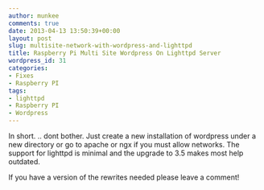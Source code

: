 ```yaml
---
author: munkee
comments: true
date: 2013-04-13 13:50:39+00:00
layout: post
slug: multisite-network-with-wordpress-and-lighttpd
title: Raspberry Pi Multi Site Wordpress On Lighttpd Server
wordpress_id: 31
categories:
- Fixes
- Raspberry PI
tags:
- lighttpd
- Raspberry PI
- Wordpress
---
```


In short. .. dont bother. Just create a new installation of wordpress under a new directory or go to apache or ngx if you must allow networks. The support for lighttpd is minimal and the upgrade to 3.5 makes most help outdated.

If you have a version of the rewrites needed please leave a comment!
